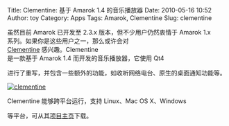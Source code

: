 Title: Clementine: 基于 Amarok 1.4 的音乐播放器
Date: 2010-05-16 10:52
Author: toy
Category: Apps
Tags: Amarok, Clementine
Slug: clementine

虽然目前 Amarok 已开发至 2.3.x 版本，但不少用户仍然衷情于 Amarok 1.x  
系列。如果你是这些用户之一，那么或许会对  
[Clementine](http://code.google.com/p/clementine-player/)
感兴趣。Clementine  
是一款基于 Amarok 1.4 而开发的音乐播放器，它使用 Qt4  

进行了重写，并包含一些额外的功能，如收听网络电台、原生的桌面通知功能等。

[![clementine](http://i.linuxtoy.org/images/2010/05/thumb-clementine.png)](http://i.linuxtoy.org/images/2010/05/clementine.png)

Clementine 能够跨平台运行，支持 Linux、Mac OS X、Windows  

等平台，可从其[项目主页](http://code.google.com/p/clementine-player/downloads/)下载。
